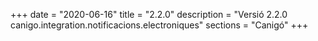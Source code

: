+++
date        = "2020-06-16"
title       = "2.2.0"
description = "Versió 2.2.0 canigo.integration.notificacions.electroniques"
sections    = "Canigó"
+++